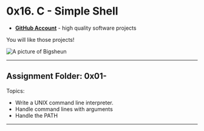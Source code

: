# 0x16. C - Simple Shell

- __[GitHub Account](github.com/Bigsheun)__ - high quality software projects


You will like those projects!


 ![A picture of Bigsheun](https://avatars.githubusercontent.com/u/88635898?s=120&v=4 "Bigsehun")
___
## Assignment Folder: 0x01-

Topics:
 - Write a UNIX command line interpreter.
 - Handle command lines with arguments
 - Handle the PATH
___
